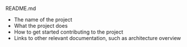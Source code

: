 README.md

- The name of the project
- What the project does
- How to get started contributing to the project
- Links to other relevant documentation, such as architecture overview

